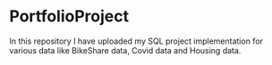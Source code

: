 # PortfolioProject
In this repository I have uploaded my SQL project implementation for various data like BikeShare data, Covid data and Housing data.
